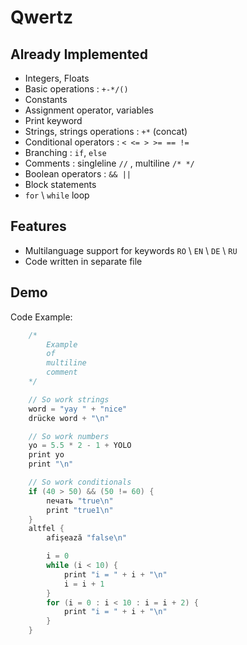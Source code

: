 # Qwertz

## Already Implemented
* Integers, Floats 
* Basic operations : `+-*/()`
* Constants 
* Assignment operator, variables
* Print keyword 
* Strings, strings operations : `+*` (concat)
* Conditional operators : `< <= > >= == !=`
* Branching : `if`, `else`
* Comments : singleline `//` , multiline `/* */` 
* Boolean operators : `&& ||`
* Block statements 
* `for` \ `while` loop


## Features
* Multilanguage support for keywords `RO` \ `EN` \ `DE` \ `RU`
* Code written in separate file


## Demo
Code Example:
```scala
    /*
        Example
        of
        multiline
        comment
    */

    // So work strings
    word = "yay " + "nice"
    drücke word + "\n"

    // So work numbers
    yo = 5.5 * 2 - 1 + YOLO
    print yo
    print "\n"

    // So work conditionals
    if (40 > 50) && (50 != 60) {
        печать "true\n"
        print "true1\n"
    }
    altfel {
        afișează "false\n"

        i = 0
        while (i < 10) {
            print "i = " + i + "\n"
            i = i + 1
        }
        for (i = 0 : i < 10 : i = i + 2) {
            print "i = " + i + "\n"
        }
    }
```
